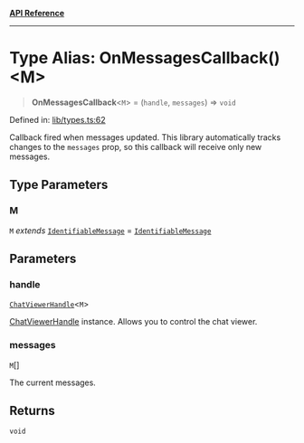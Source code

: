 [**API Reference**](../README.md)

***

# Type Alias: OnMessagesCallback()\<M\>

> **OnMessagesCallback**\<`M`\> = (`handle`, `messages`) => `void`

Defined in: [lib/types.ts:62](https://github.com/wix-incubator/chat-viewer/blob/2fbf016d3c8ddf9c67df1f283a6f305bdb2c2dc5/lib/types.ts#L62)

Callback fired when messages updated.
This library automatically tracks changes to the `messages` prop, so this callback will receive only new messages.

## Type Parameters

### M

`M` *extends* [`IdentifiableMessage`](IdentifiableMessage.md) = [`IdentifiableMessage`](IdentifiableMessage.md)

## Parameters

### handle

[`ChatViewerHandle`](../interfaces/ChatViewerHandle.md)\<`M`\>

[ChatViewerHandle](../interfaces/ChatViewerHandle.md) instance. Allows you to control the chat viewer.

### messages

`M`[]

The current messages.

## Returns

`void`
